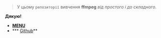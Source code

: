 > У цьому `репозиторії` вивчення **ffmpeg** _від простого і до складного._

**Дякую!**

* **[MENU](https://github.com/ViktorWEBS/ffmpeg/wiki/_Sidebar-Menu-ffmpeg/)**
* *** [Github](https://github.com/FFmpeg/FFmpeg)**
